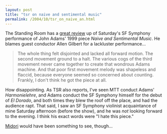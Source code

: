```yaml
---
layout: post
title: "tsr on naive and sentimental music"
permalink: /2004/10/tsr_on_naive_an.html
---
```


<p>The Standing Room has a <a href="http://www.thestandingroom.com/blog/2004/10/long_ride_in_a_.html" title="via alex ross' the rest is noise">great review</a> up of Saturday's SF Symphony performance of John Adams' 1999 piece <cite>Naive and Sentimental Music</cite>.  He blames guest conductor Allen Gilbert for a lackluster performance...</p>

<blockquote>The whole thing felt disjointed and lacked all forward motion. The second movement ground to a halt. The various cogs of the third movement never came together to create that wondrous Adams machine. And that poor first movement melody was shapeless and flaccid, because everyone seemed so concerned about counting. Frankly, I don't think he got the piece at all.</blockquote>

<p>How disappointing.  As TSR also reports, I've seen MTT conduct Adams' <cite>Harmonielehre</cite>, and Adams conduct the SF Symphony himself for the debut of <cite>El Dorado</cite>, and both times they blew the roof off the place, and had the audience rapt.  That said, I saw an SF Symphony violinist acquaintance of mine Saturday afternoon (before the show), and he was <em>not</em> looking forward to the evening.  I think his exact words were "I hate this piece."  </p>

<p><a href="http://www.amazon.com/exec/obidos/tg/detail/-/B0000027CW/qid=1098910237/statingtheobvioua/">Midori</a> would have been something to see, though...</p>


